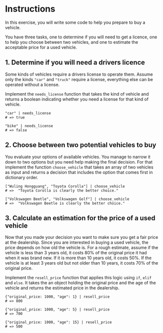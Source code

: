 # Instructions

In this exercise, you will write some code to help you prepare to buy a vehicle.

You have three tasks, one to determine if you will need to get a licence, one to help you choose between two vehicles, and one to estimate the acceptable price for a used vehicle.

## 1. Determine if you will need a drivers licence

Some kinds of vehicles require a drivers license to operate them.
Assume only the kinds `"car"` and `"truck"` require a license, everything else can be operated without a license.

Implement the `needs_license` function that takes the kind of vehicle and returns a boolean indicating whether you need a license for that kind of vehicle.

```jq
"car" | needs_license
# => true

"bike" | needs_license
# => false
```

## 2. Choose between two potential vehicles to buy

You evaluate your options of available vehicles.
You manage to narrow it down to two options but you need help making the final decision.
For that implement the function `choose_vehicle` that takes an array of two vehicles as input and returns a decision that includes the option that comes first in dictionary order.

```jq
["Wuling Hongguang", "Toyota Corolla"] | choose_vehicle
# =>  "Toyota Corolla is clearly the better choice."

["Volkswagen Beetle", "Volkswagen Golf"] | choose_vehicle
# =>  "Volkswagen Beetle is clearly the better choice."
```

## 3. Calculate an estimation for the price of a used vehicle

Now that you made your decision you want to make sure you get a fair price at the dealership.
Since you are interested in buying a used vehicle, the price depends on how old the vehicle is.
For a rough estimate, assume if the vehicle is less than 3 years old, it costs 80% of the original price it had when it was brand new.
If it is more than 10 years old, it costs 50%.
If the vehicle is at least 3 years old but not older than 10 years, it costs 70% of the original price.

Implement the `resell_price` function that applies this logic using `if`, `elif` and `else`.
It takes the an object holding the original price and the age of the vehicle and returns the estimated price in the dealership.

```jq
{"original_price: 1000, "age": 1} | resell_price
# => 800

{"original_price: 1000, "age": 5} | resell_price
# => 700

{"original_price: 1000, "age": 15} | resell_price
# => 500
```
